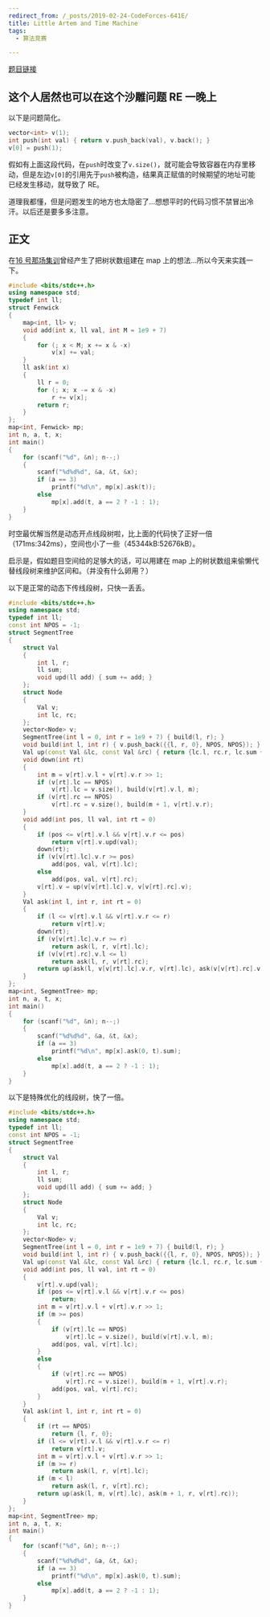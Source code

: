 ```yaml
---
redirect_from: /_posts/2019-02-24-CodeForces-641E/
title: Little Artem and Time Machine
tags:
  - 算法竞赛

---
```


[题目链接](https://vjudge.net/problem/CodeForces-641E)

## 这个人居然也可以在这个沙雕问题 RE 一晚上

以下是问题简化。

```cpp
vector<int> v(1);
int push(int val) { return v.push_back(val), v.back(); }
v[0] = push(1);
```

假如有上面这段代码，在`push`时改变了`v.size()`，就可能会导致容器在内存里移动，但是左边`v[0]`的引用先于`push`被构造，结果真正赋值的时候期望的地址可能已经发生移动，就导致了 RE。

道理我都懂，但是问题发生的地方也太隐密了…想想平时的代码习惯不禁冒出冷汗。以后还是要多多注意。

## 正文

在[16 号那场集训](https://wu-kan.cn/_posts/2019-02-17-Bubble-Cup-11-Finals/)曾经产生了把树状数组建在 map 上的想法…所以今天来实践一下。

```cpp
#include <bits/stdc++.h>
using namespace std;
typedef int ll;
struct Fenwick
{
	map<int, ll> v;
	void add(int x, ll val, int M = 1e9 + 7)
	{
		for (; x < M; x += x & -x)
			v[x] += val;
	}
	ll ask(int x)
	{
		ll r = 0;
		for (; x; x -= x & -x)
			r += v[x];
		return r;
	}
};
map<int, Fenwick> mp;
int n, a, t, x;
int main()
{
	for (scanf("%d", &n); n--;)
	{
		scanf("%d%d%d", &a, &t, &x);
		if (a == 3)
			printf("%d\n", mp[x].ask(t));
		else
			mp[x].add(t, a == 2 ? -1 : 1);
	}
}
```

时空最优解当然是动态开点线段树啦，比上面的代码快了正好一倍（171ms:342ms），空间也小了一些（45344kB:52676kB）。

启示是，假如题目空间给的足够大的话，可以用建在 map 上的树状数组来偷懒代替线段树来维护区间和。（并没有什么卵用？）

以下是正常的动态下传线段树，只快一丢丢。
<!-- {% raw %} -->

```cpp
#include <bits/stdc++.h>
using namespace std;
typedef int ll;
const int NPOS = -1;
struct SegmentTree
{
	struct Val
	{
		int l, r;
		ll sum;
		void upd(ll add) { sum += add; }
	};
	struct Node
	{
		Val v;
		int lc, rc;
	};
	vector<Node> v;
	SegmentTree(int l = 0, int r = 1e9 + 7) { build(l, r); }
	void build(int l, int r) { v.push_back({{l, r, 0}, NPOS, NPOS}); }
	Val up(const Val &lc, const Val &rc) { return {lc.l, rc.r, lc.sum + rc.sum}; }
	void down(int rt)
	{
		int m = v[rt].v.l + v[rt].v.r >> 1;
		if (v[rt].lc == NPOS)
			v[rt].lc = v.size(), build(v[rt].v.l, m);
		if (v[rt].rc == NPOS)
			v[rt].rc = v.size(), build(m + 1, v[rt].v.r);
	}
	void add(int pos, ll val, int rt = 0)
	{
		if (pos <= v[rt].v.l && v[rt].v.r <= pos)
			return v[rt].v.upd(val);
		down(rt);
		if (v[v[rt].lc].v.r >= pos)
			add(pos, val, v[rt].lc);
		else
			add(pos, val, v[rt].rc);
		v[rt].v = up(v[v[rt].lc].v, v[v[rt].rc].v);
	}
	Val ask(int l, int r, int rt = 0)
	{
		if (l <= v[rt].v.l && v[rt].v.r <= r)
			return v[rt].v;
		down(rt);
		if (v[v[rt].lc].v.r >= r)
			return ask(l, r, v[rt].lc);
		if (v[v[rt].rc].v.l <= l)
			return ask(l, r, v[rt].rc);
		return up(ask(l, v[v[rt].lc].v.r, v[rt].lc), ask(v[v[rt].rc].v.l, r, v[rt].rc));
	}
};
map<int, SegmentTree> mp;
int n, a, t, x;
int main()
{
	for (scanf("%d", &n); n--;)
	{
		scanf("%d%d%d", &a, &t, &x);
		if (a == 3)
			printf("%d\n", mp[x].ask(0, t).sum);
		else
			mp[x].add(t, a == 2 ? -1 : 1);
	}
}
```

<!-- {% endraw %} -->

以下是特殊优化的线段树，快了一倍。
<!-- {% raw %} -->

```cpp
#include <bits/stdc++.h>
using namespace std;
typedef int ll;
const int NPOS = -1;
struct SegmentTree
{
	struct Val
	{
		int l, r;
		ll sum;
		void upd(ll add) { sum += add; }
	};
	struct Node
	{
		Val v;
		int lc, rc;
	};
	vector<Node> v;
	SegmentTree(int l = 0, int r = 1e9 + 7) { build(l, r); }
	void build(int l, int r) { v.push_back({{l, r, 0}, NPOS, NPOS}); }
	Val up(const Val &lc, const Val &rc) { return {lc.l, rc.r, lc.sum + rc.sum}; }
	void add(int pos, ll val, int rt = 0)
	{
		v[rt].v.upd(val);
		if (pos <= v[rt].v.l && v[rt].v.r <= pos)
			return;
		int m = v[rt].v.l + v[rt].v.r >> 1;
		if (m >= pos)
		{
			if (v[rt].lc == NPOS)
				v[rt].lc = v.size(), build(v[rt].v.l, m);
			add(pos, val, v[rt].lc);
		}
		else
		{
			if (v[rt].rc == NPOS)
				v[rt].rc = v.size(), build(m + 1, v[rt].v.r);
			add(pos, val, v[rt].rc);
		}
	}
	Val ask(int l, int r, int rt = 0)
	{
		if (rt == NPOS)
			return {l, r, 0};
		if (l <= v[rt].v.l && v[rt].v.r <= r)
			return v[rt].v;
		int m = v[rt].v.l + v[rt].v.r >> 1;
		if (m >= r)
			return ask(l, r, v[rt].lc);
		if (m < l)
			return ask(l, r, v[rt].rc);
		return up(ask(l, m, v[rt].lc), ask(m + 1, r, v[rt].rc));
	}
};
map<int, SegmentTree> mp;
int n, a, t, x;
int main()
{
	for (scanf("%d", &n); n--;)
	{
		scanf("%d%d%d", &a, &t, &x);
		if (a == 3)
			printf("%d\n", mp[x].ask(0, t).sum);
		else
			mp[x].add(t, a == 2 ? -1 : 1);
	}
}
```

<!-- {% endraw %} -->
